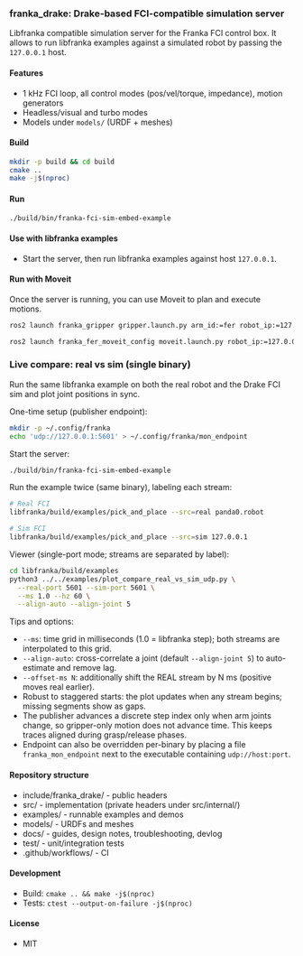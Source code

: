 ### franka_drake: Drake-based FCI-compatible simulation server

Libfranka compatible simulation server for the Franka FCI control box. It allows to run libfranka examples against a simulated robot by passing the `127.0.0.1` host.

#### Features
- 1 kHz FCI loop, all control modes (pos/vel/torque, impedance), motion generators
- Headless/visual and turbo modes
- Models under `models/` (URDF + meshes)

#### Build
```bash
mkdir -p build && cd build
cmake ..
make -j$(nproc)
```

#### Run
```bash
./build/bin/franka-fci-sim-embed-example
```

#### Use with libfranka examples
- Start the server, then run libfranka examples against host `127.0.0.1`.

#### Run with Moveit

Once the server is running, you can use Moveit to plan and execute motions.

```bash
ros2 launch franka_gripper gripper.launch.py arm_id:=fer robot_ip:=127.0.0.1 use_fake_hardware:=false
```

```bash
ros2 launch franka_fer_moveit_config moveit.launch.py robot_ip:=127.0.0.1 use_fake_hardware:=false hand:=true launch_gripper_node:=false
```

### Live compare: real vs sim (single binary)

Run the same libfranka example on both the real robot and the Drake FCI sim and plot joint positions in sync.

One-time setup (publisher endpoint):
```bash
mkdir -p ~/.config/franka
echo 'udp://127.0.0.1:5601' > ~/.config/franka/mon_endpoint
```

Start the server:
```bash
./build/bin/franka-fci-sim-embed-example
```

Run the example twice (same binary), labeling each stream:
```bash
# Real FCI
libfranka/build/examples/pick_and_place --src=real panda0.robot

# Sim FCI
libfranka/build/examples/pick_and_place --src=sim 127.0.0.1
```

Viewer (single-port mode; streams are separated by label):
```bash
cd libfranka/build/examples
python3 ../../examples/plot_compare_real_vs_sim_udp.py \
  --real-port 5601 --sim-port 5601 \
  --ms 1.0 --hz 60 \
  --align-auto --align-joint 5
```

Tips and options:
- `--ms`: time grid in milliseconds (1.0 = libfranka step); both streams are interpolated to this grid.
- `--align-auto`: cross-correlate a joint (default `--align-joint 5`) to auto-estimate and remove lag.
- `--offset-ms N`: additionally shift the REAL stream by N ms (positive moves real earlier).
- Robust to staggered starts: the plot updates when any stream begins; missing segments show as gaps.
- The publisher advances a discrete step index only when arm joints change, so gripper-only motion does not advance time. This keeps traces aligned during grasp/release phases.
- Endpoint can also be overridden per-binary by placing a file `franka_mon_endpoint` next to the executable containing `udp://host:port`.

#### Repository structure
- include/franka_drake/ - public headers
- src/ - implementation (private headers under src/internal/)
- examples/ - runnable examples and demos
- models/ - URDFs and meshes
- docs/ - guides, design notes, troubleshooting, devlog
- test/ - unit/integration tests
- .github/workflows/ - CI

#### Development
- Build: `cmake .. && make -j$(nproc)`
- Tests: `ctest --output-on-failure -j$(nproc)`

#### License
- MIT